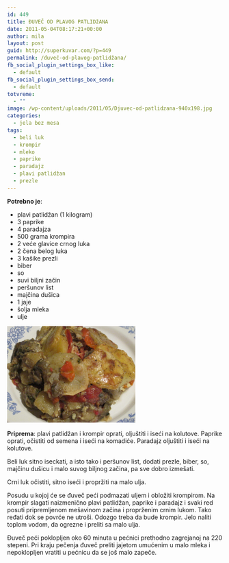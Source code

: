 ```yaml
---
id: 449
title: ĐUVEČ OD PLAVOG PATLIDžANA
date: 2011-05-04T08:17:21+00:00
author: mila
layout: post
guid: http://superkuvar.com/?p=449
permalink: /đuveč-od-plavog-patlidžana/
fb_social_plugin_settings_box_like:
  - default
fb_social_plugin_settings_box_send:
  - default
totvreme:
  - ""
image: /wp-content/uploads/2011/05/Djuvec-od-patlidzana-940x198.jpg
categories:
  - jela bez mesa
tags:
  - beli luk
  - krompir
  - mleko
  - paprike
  - paradajz
  - plavi patlidžan
  - prezle
---
```

**Potrebno je**:

  * plavi patlidžan (1 kilogram)
  * 3 paprike
  * 4 paradajza
  * 500 grama krompira
  * 2 veće glavice crnog luka
  * 2 čena belog luka
  * 3 kašike prezli
  * biber
  * so
  * suvi biljni začin
  * peršunov list
  * majčina dušica
  * 1 jaje
  * šolja mleka
  * ulje

<img class="alignnone size-medium wp-image-4769" title="Djuvec od patlidzana" src="/wp-content/uploads/2011/05/Djuvec-od-patlidzana-1024x768.jpg" alt="" width="300" height="225" /> 

**Priprema**: plavi patlidžan i krompir oprati, oljuštiti i iseći na kolutove. Paprike oprati, očistiti od semena i iseći na komadiće. Paradajz oljuštiti i iseći na kolutove.

Beli luk sitno iseckati, a isto tako i peršunov list, dodati prezle, biber, so, majčinu dušicu i malo suvog biljnog začina, pa sve dobro izmešati.

Crni luk očistiti, sitno iseći i propržiti na malo ulja.

Posudu u kojoj će se đuveč peći podmazati uljem i obložiti krompirom. Na krompir slagati naizmenično plavi patlidžan, paprike i paradajz i svaki red posuti pripremljenom mešavinom začina i proprženim crnim lukom. Tako ređati dok se povrće ne utroši. Odozgo treba da bude krompir. Jelo naliti toplom vodom, da ogrezne i preliti sa malo ulja.

Đuveč peći poklopljen oko 60 minuta u pećnici prethodno zagrejanoj na 220 stepeni. Pri kraju pečenja đuveč preliti jajetom umućenim u malo mleka i nepoklopljen vratiti u pećnicu da se još malo zapeče.